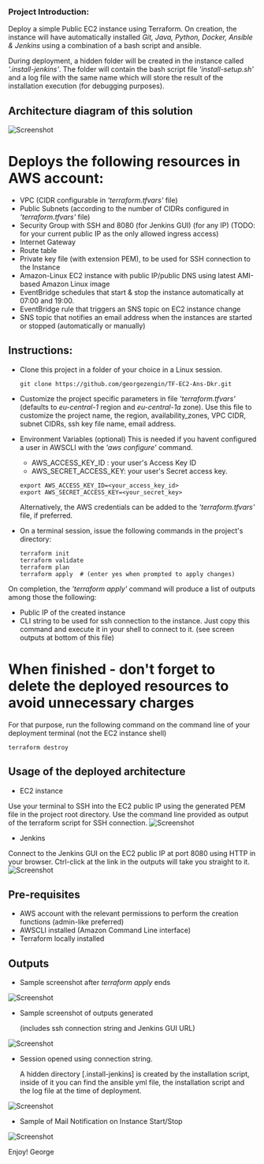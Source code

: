
### Project Introduction:

Deploy a simple Public EC2 instance using Terraform.
On creation, the instance will have automatically installed *Git, Java, Python, Docker, Ansible & Jenkins* using a combination of a bash script and ansible.

During deployment, a hidden folder will be created in the instance called *'.install-jenkins'*.
The folder will contain the bash script file *'install-setup.sh'* and a log file with the same name which will store the result of the installation execution (for debugging purposes).

## Architecture diagram of this solution

![Screenshot](images/architecture-diagram.jpg)

# Deploys the following resources in AWS account:

- VPC (CIDR configurable in *'terraform.tfvars'* file)
- Public Subnets (according to the number of CIDRs configured in *'terraform.tfvars'* file)
- Security Group with SSH and 8080 (for Jenkins GUI) (for any IP) (TODO: for your current public IP as the only allowed ingress access)
- Internet Gateway
- Route table
- Private key file (with extension PEM), to be used for SSH connection to the Instance
- Amazon-Linux EC2 instance with public IP/public DNS using latest AMI-based Amazon Linux image
- EventBridge schedules that start & stop the instance automatically at 07:00 and 19:00.
- EventBridge rule that triggers an SNS topic on EC2 instance change
- SNS topic that notifies an email address when the instances are started or stopped (automatically or manually)

## Instructions:
- Clone this project in a folder of your choice in a Linux session.
  ```shell
  git clone https://github.com/georgezengin/TF-EC2-Ans-Dkr.git
  ```
  
- Customize the project specific parameters in file *'terraform.tfvars'* (defaults to *eu-central-1* region and *eu-central-1a* zone).
  Use this file to customize the project name, the region, availability_zones, VPC CIDR, subnet CIDRs, ssh key file name, email address.

- Environment Variables (optional)
  This is needed if you havent configured a user in AWSCLI with the *'aws configure'* command.
  - AWS_ACCESS_KEY_ID    : your user's Access Key ID
  - AWS_SECRET_ACCESS_KEY: your user's Secret access key.
  ```shell
  export AWS_ACCESS_KEY_ID=<your_access_key_id>
  export AWS_SECRET_ACCESS_KEY=<your_secret_key>
  ```
  Alternatively, the AWS credentials can be added to the *'terraform.tfvars'* file, if preferred.

- On a terminal session, issue the following commands in the project's directory:
  ```shell  
  terraform init
  terraform validate
  terraform plan
  terraform apply  # (enter yes when prompted to apply changes)
  ```

On completion, the *'terraform apply'* command will produce a list of outputs among those the following:
- Public IP of the created instance
- CLI string to be used for ssh connection to the instance.
  Just copy this command and execute it in your shell to connect to it.
(see screen outputs at bottom of this file)

# When finished - don't forget to delete the deployed resources to avoid unnecessary charges
For that purpose, run the following command on the command line of your deployment terminal (not the EC2 instance shell)
```shell
terraform destroy
```

## Usage of the deployed architecture

+ EC2 instance

Use your terminal to SSH into the EC2 public IP using the generated PEM file in the project root directory.
Use the command line provided as output of the terraform script for SSH connection. 
![Screenshot](images/ssh-string.png)

+ Jenkins

Connect to the Jenkins GUI on the EC2 public IP at port 8080 using HTTP in your browser.
Ctrl-click at the link in the outputs will take you straight to it.
![Screenshot](images/jenkins-GUI.png)

## Pre-requisites

+ AWS account with the relevant permissions to perform the creation functions (admin-like preferred)
+ AWSCLI installed (Amazon Command Line interface)
+ Terraform locally installed

## Outputs

+ Sample screenshot after *terraform apply* ends

![Screenshot](images/finish-script.jpg)

+ Sample screenshot of outputs generated

  (includes ssh connection string and Jenkins GUI URL)

![Screenshot](images/list-of-outputs.jpg)

+ Session opened using connection string.
  
  A hidden directory [.install-jenkins] is created by the installation script, inside of it you can find the ansible yml file, the 
  installation script and the log file at the time of deployment.

![Screenshot](images/ssh-session.png)

+ Sample of Mail Notification on Instance Start/Stop

![Screenshot](images/mail-notification.jpg)

Enjoy!
George
